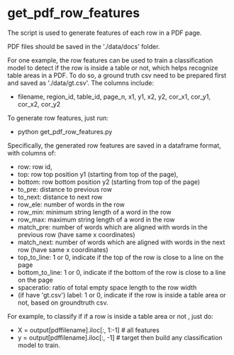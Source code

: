 # get_pdf_row_features

The script is used to generate features of each row in a PDF page. 

PDF files should be saved in the './data/docs' folder. 

For one example, the row features can be used to train a classification model to detect if the row is inside a table or not, which helps recognize table areas in a PDF. To do so, a ground truth csv need to be prepared first and saved as './data/gt.csv'. The columns include:  
- filename, region_id, table_id, page_n, x1, y1, x2, y2, cor_x1, cor_y1, cor_x2, cor_y2

To generate row features, just run: 
- python get_pdf_row_features.py


Specifically, the generated row features are saved in a dataframe format, with columns of:
- row: row id, 
- top: row top position y1 (starting from top of the page),
- bottom: row bottom position y2 (starting from top of the page)
- to_pre: distance to previous row
- to_next: distance to next row
- row_ele: number of words in the row
- row_min: minimum string length of a word in the row
- row_max: maximum string length of a word in the row
- match_pre: number of words which are aligned with words in the previous row (have same x coordinates)
- match_next: number of words which are aligned with words in the next row (have same x coordinates)
- top_to_line: 1 or 0, indicate if the top of the row is close to a line on the page 
- bottom_to_line: 1 or 0, indicate if the bottom of the row is close to a line on the page 
- spaceratio: ratio of total empty space length to the row width
- (if have 'gt.csv') label: 1 or 0, indicate if the row is inside a table area or not, based on groundtruth csv. 

For example, to classify if if a row is inside a table area or not , just do:
- X = output[pdffilename].iloc[:, 1:-1] # all features
- y = output[pdffilename].iloc[:, -1] # target
then build any classification model to train. 


